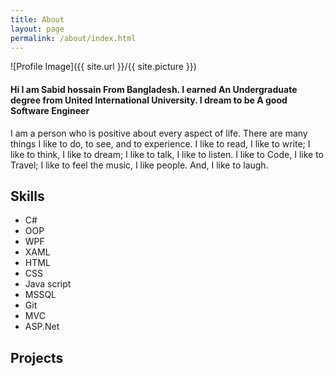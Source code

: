 ```yaml
---
title: About
layout: page
permalink: /about/index.html
---
```

<style>
img { width: 50%; margin: 0 auto; display: block; }
</style>

![Profile Image]({{ site.url }}/{{ site.picture }})

<h4>Hi I am Sabid hossain From Bangladesh. I earned An Undergraduate degree
from United International University. I dream to be A good Software Engineer</h4>

<p>I am a person who is positive about every aspect of life. There are many things I like to do,
to see, and to experience. I like to read, I like to write; I like to think, I like to dream; 
I like to talk, I like to listen. I like to Code, I like to Travel; 
I like to feel the music, I like people. And, I like to laugh.</p>

<h2>Skills</h2>

<ul class="skill-list">
	<li>C#</li>
	<li>OOP</li>
	<li>WPF</li>
	<li>XAML</li>
	<li>HTML</li>
	<li>CSS</li>
	<li>Java script</li>
	<li>MSSQL</li>
	<li>Git</li>
	<li>MVC</li>
	<li>ASP.Net</li>
</ul>

<h2>Projects</h2>

